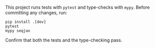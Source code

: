 This project runs tests with `pytest` and type-checks with `mypy`.
Before committing any changes, run:

```
pip install .[dev]
pytest
mypy seqjax
```

Confirm that both the tests and the type-checking pass.
